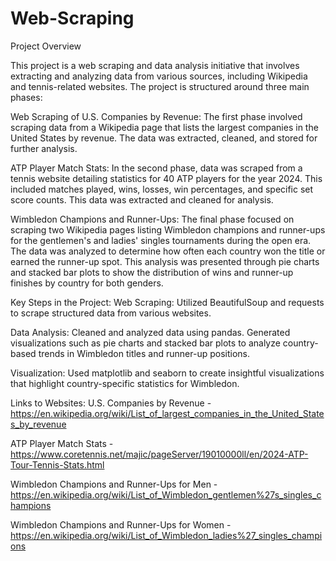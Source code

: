 # Web-Scraping

Project Overview

This project is a web scraping and data analysis initiative that involves extracting and analyzing data from various sources, including Wikipedia and tennis-related websites. The project is structured around three main phases:

Web Scraping of U.S. Companies by Revenue: The first phase involved scraping data from a Wikipedia page that lists the largest companies in the United States by revenue. The data was extracted, cleaned, and stored for further analysis.

ATP Player Match Stats: In the second phase, data was scraped from a tennis website detailing statistics for 40 ATP players for the year 2024. This included matches played, wins, losses, win percentages, and specific set score counts. This data was extracted and cleaned for analysis.

Wimbledon Champions and Runner-Ups: The final phase focused on scraping two Wikipedia pages listing Wimbledon champions and runner-ups for the gentlemen's and ladies' singles tournaments during the open era. The data was analyzed to determine how often each country won the title or earned the runner-up spot. This analysis was presented through pie charts and stacked bar plots to show the distribution of wins and runner-up finishes by country for both genders.

Key Steps in the Project:
Web Scraping: Utilized BeautifulSoup and requests to scrape structured data from various websites.

Data Analysis: Cleaned and analyzed data using pandas. Generated visualizations such as pie charts and stacked bar plots to analyze country-based trends in Wimbledon titles and runner-up positions.

Visualization: Used matplotlib and seaborn to create insightful visualizations that highlight country-specific statistics for Wimbledon.


Links to Websites:
U.S. Companies by Revenue - https://en.wikipedia.org/wiki/List_of_largest_companies_in_the_United_States_by_revenue

ATP Player Match Stats - https://www.coretennis.net/majic/pageServer/19010000ll/en/2024-ATP-Tour-Tennis-Stats.html

Wimbledon Champions and Runner-Ups for Men - https://en.wikipedia.org/wiki/List_of_Wimbledon_gentlemen%27s_singles_champions

Wimbledon Champions and Runner-Ups for Women - https://en.wikipedia.org/wiki/List_of_Wimbledon_ladies%27_singles_champions
